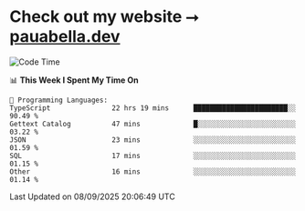 # Check out my website ⭢ [pauabella.dev](https://pauabella.dev)

<!--START_SECTION:waka-->
![Code Time](http://img.shields.io/badge/Code%20Time-4%2C768%20hrs%2044%20mins-blue)

📊 **This Week I Spent My Time On** 

```text
💬 Programming Languages: 
TypeScript               22 hrs 19 mins      ███████████████████████░░   90.49 % 
Gettext Catalog          47 mins             █░░░░░░░░░░░░░░░░░░░░░░░░   03.22 % 
JSON                     23 mins             ░░░░░░░░░░░░░░░░░░░░░░░░░   01.59 % 
SQL                      17 mins             ░░░░░░░░░░░░░░░░░░░░░░░░░   01.15 % 
Other                    16 mins             ░░░░░░░░░░░░░░░░░░░░░░░░░   01.14 % 
```


 Last Updated on 08/09/2025 20:06:49 UTC
<!--END_SECTION:waka-->
